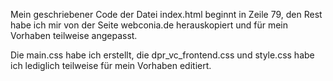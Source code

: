 Mein geschriebener Code der Datei index.html beginnt in Zeile 79, den Rest habe ich mir von der Seite webconia.de herauskopiert und für mein Vorhaben teilweise angepasst.

Die main.css habe ich erstellt, die dpr_vc_frontend.css und style.css habe ich lediglich teilweise für mein Vorhaben editiert.
